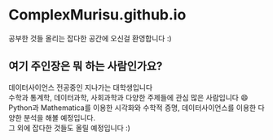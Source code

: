 # ComplexMurisu.github.io
  
공부한 것들 올리는 잡다한 공간에 오신걸 환영합니다 :)


## 여기 주인장은 뭐 하는 사람인가요?

데이터사이언스 전공중인 지나가는 대학생입니다\
수학과 통계학, 데이터과학, 사회과학과 다양한 주제들에 관심 많은 사람입니다 😄\
Python과 Mathematica를 이용한 시각화와 수학적 증명, 데이터사이언스를 이용한 다양한 분석을 해볼 예정입니다. \
그 외에 잡다한 것들도 올릴 예정입니다 :)
